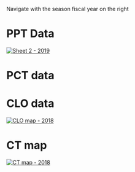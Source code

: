 Navigate with the season fiscal year on the right

# PPT Data

<div class='tableauPlaceholder'
  id='viz1731023452339' style='position: relative'><noscript><a href='#'><img alt='Sheet 2 - 2019 ' src='https:&#47;&#47;public.tableau.com&#47;static&#47;images&#47;8G&#47;8GMD43544&#47;1_rss.png' style='border: none' /></a></noscript><object class='tableauViz'  style='display:none;'><param name='host_url' value='https%3A%2F%2Fpublic.tableau.com%2F' /> <param name='embed_code_version' value='3' /> <param name='path' value='shared&#47;8GMD43544' /> <param name='toolbar' value='yes' /><param name='static_image' value='https:&#47;&#47;public.tableau.com&#47;static&#47;images&#47;8G&#47;8GMD43544&#47;1.png' /> <param name='animate_transition' value='yes' /><param name='display_static_image' value='yes' /><param name='display_spinner' value='yes' /><param name='display_overlay' value='yes' /><param name='display_count' value='yes' /><param name='language' value='en-US' /><param name='filter' value='publish=yes' /></object></div>                
  
  <script type='text/javascript'>                    
    var divElement = document.getElementById('viz1731023452339');           
    var vizElement = divElement.getElementsByTagName('object')[0];                    vizElement.style.width='100%';vizElement.style.height=(divElement.offsetWidth*0.75)+'px';                    var scriptElement = document.createElement('script');                  
    scriptElement.src = 'https://public.tableau.com/javascripts/api/viz_v1.js';
  vizElement.parentNode.insertBefore(scriptElement, vizElement);               
</script>



# PCT data

<script type='module' src='https://public.tableau.com/javascripts/api/tableau.embedding.3.latest.min.js'>
</script><tableau-viz id='tableau-viz' src='https://public.tableau.com/views/PCT_1107/Sheet4' width='1235' height='558' hide-tabs toolbar='bottom' static-image='https://public.tableau.com/static/images/PC/PCT_1107/Sheet4/1_rss.png' animate-transition display-spinner display-overlay display-count ></tableau-viz>

# CLO data

<div class='tableauPlaceholder' id='viz1731025792885' style='position: relative'><noscript><a href='#'><img alt='CLO map - 2018 ' src='https:&#47;&#47;public.tableau.com&#47;static&#47;images&#47;CL&#47;CLO_1107&#47;CLOmap&#47;1_rss.png' style='border: none' /></a></noscript><object class='tableauViz'  style='display:none;'><param name='host_url' value='https%3A%2F%2Fpublic.tableau.com%2F' /> <param name='embed_code_version' value='3' /> <param name='site_root' value='' /><param name='name' value='CLO_1107&#47;CLOmap' /><param name='tabs' value='no' /><param name='toolbar' value='yes' /><param name='static_image' value='https:&#47;&#47;public.tableau.com&#47;static&#47;images&#47;CL&#47;CLO_1107&#47;CLOmap&#47;1.png' /> <param name='animate_transition' value='yes' /><param name='display_static_image' value='yes' /><param name='display_spinner' value='yes' /><param name='display_overlay' value='yes' /><param name='display_count' value='yes' /><param name='language' value='ko-KR' /><param name='filter' value='publish=yes' /></object></div>          

<script type='text/javascript'>             
  var divElement = document.getElementById('viz1731025792885');                   
  var vizElement = divElement.getElementsByTagName('object')[0];                    vizElement.style.width='100%';vizElement.style.height=(divElement.offsetWidth*0.75)+'px';                    var scriptElement = document.createElement('script');                
  scriptElement.src = 'https://public.tableau.com/javascripts/api/viz_v1.js';                    vizElement.parentNode.insertBefore(scriptElement, vizElement);           
</script>

# CT map

<div class='tableauPlaceholder' id='viz1731026204274' style='position: relative'><noscript><a href='#'><img alt='CT map - 2018 ' src='https:&#47;&#47;public.tableau.com&#47;static&#47;images&#47;CT&#47;CT_1107&#47;CTmap&#47;1_rss.png' style='border: none' /></a></noscript><object class='tableauViz'  style='display:none;'><param name='host_url' value='https%3A%2F%2Fpublic.tableau.com%2F' /> <param name='embed_code_version' value='3' /> <param name='site_root' value='' /><param name='name' value='CT_1107&#47;CTmap' /><param name='tabs' value='no' /><param name='toolbar' value='yes' /><param name='static_image' value='https:&#47;&#47;public.tableau.com&#47;static&#47;images&#47;CT&#47;CT_1107&#47;CTmap&#47;1.png' /> <param name='animate_transition' value='yes' /><param name='display_static_image' value='yes' /><param name='display_spinner' value='yes' /><param name='display_overlay' value='yes' /><param name='display_count' value='yes' /><param name='language' value='ko-KR' /><param name='filter' value='publish=yes' /></object></div>             

<script type='text/javascript'>                
  var divElement = document.getElementById('viz1731026204274');                 
  var vizElement = divElement.getElementsByTagName('object')[0];                    vizElement.style.width='100%';vizElement.style.height=(divElement.offsetWidth*0.75)+'px';                    var scriptElement = document.createElement('script');                
  scriptElement.src = 'https://public.tableau.com/javascripts/api/viz_v1.js';                    vizElement.parentNode.insertBefore(scriptElement, vizElement);              
</script>



